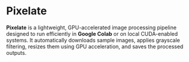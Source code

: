 # Pixelate
**Pixelate** is a lightweight, GPU-accelerated image processing pipeline designed to run efficiently in **Google Colab** or on local CUDA-enabled systems. It automatically downloads sample images, applies grayscale filtering, resizes them using GPU acceleration, and saves the processed outputs.
